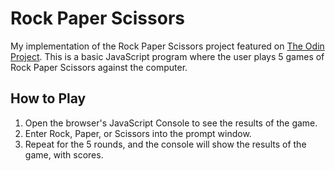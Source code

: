 # Rock Paper Scissors

My implementation of the Rock Paper Scissors project featured on [The Odin Project](https://www.theodinproject.com/lessons/foundations-rock-paper-scissors). This is a basic JavaScript program where the user plays 5 games of Rock Paper Scissors against the computer.

## How to Play
1. Open the browser's JavaScript Console to see the results of the game.
2. Enter Rock, Paper, or Scissors into the prompt window.
3. Repeat for the 5 rounds, and the console will show the results of the game, with scores.